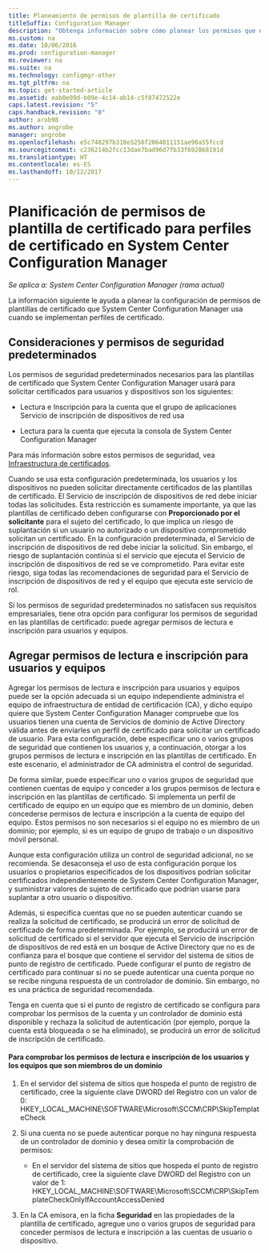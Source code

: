 ```yaml
---
title: Planeamiento de permisos de plantilla de certificado
titleSuffix: Configuration Manager
description: "Obtenga información sobre cómo planear los permisos que necesita para configurar las plantillas de certificado que usa System Center Configuration Manager."
ms.custom: na
ms.date: 10/06/2016
ms.prod: configuration-manager
ms.reviewer: na
ms.suite: na
ms.technology: configmgr-other
ms.tgt_pltfrm: na
ms.topic: get-started-article
ms.assetid: eab0e09d-b09e-4c14-ab14-c5f87472522e
caps.latest.revision: "5"
caps.handback.revision: "0"
author: arob98
ms.author: angrobe
manager: angrobe
ms.openlocfilehash: e5c748297b318e5256f2064811151ae96a55fccd
ms.sourcegitcommit: c236214b2fcc13dae7bad96d7fb33f692868191d
ms.translationtype: HT
ms.contentlocale: es-ES
ms.lasthandoff: 10/12/2017
---
```

# <a name="planning-for-certificate-template-permissions-for-certificate-profiles-in-system-center-configuration-manager"></a>Planificación de permisos de plantilla de certificado para perfiles de certificado en System Center Configuration Manager

*Se aplica a: System Center Configuration Manager (rama actual)*


La información siguiente le ayuda a planear la configuración de permisos de plantillas de certificado que System Center Configuration Manager usa cuando se implementan perfiles de certificado.  

## <a name="default-security-permissions-and-considerations"></a>Consideraciones y permisos de seguridad predeterminados  
 Los permisos de seguridad predeterminados necesarios para las plantillas de certificado que System Center Configuration Manager usará para solicitar certificados para usuarios y dispositivos son los siguientes:  

-   Lectura e Inscripción para la cuenta que el grupo de aplicaciones Servicio de inscripción de dispositivos de red usa  

-   Lectura para la cuenta que ejecuta la consola de System Center Configuration Manager  

 Para más información sobre estos permisos de seguridad, vea [Infraestructura de certificados](../deploy-use/certificate-infrastructure.md).  

 Cuando se usa esta configuración predeterminada, los usuarios y los dispositivos no pueden solicitar directamente certificados de las plantillas de certificado. El Servicio de inscripción de dispositivos de red debe iniciar todas las solicitudes. Esta restricción es sumamente importante, ya que las plantillas de certificado deben configurarse con **Proporcionado por el solicitante** para el sujeto del certificado, lo que implica un riesgo de suplantación si un usuario no autorizado o un dispositivo comprometido solicitan un certificado. En la configuración predeterminada, el Servicio de inscripción de dispositivos de red debe iniciar la solicitud. Sin embargo, el riesgo de suplantación continúa si el servicio que ejecuta el Servicio de inscripción de dispositivos de red se ve comprometido. Para evitar este riesgo, siga todas las recomendaciones de seguridad para el Servicio de inscripción de dispositivos de red y el equipo que ejecuta este servicio de rol.  

 Si los permisos de seguridad predeterminados no satisfacen sus requisitos empresariales, tiene otra opción para configurar los permisos de seguridad en las plantillas de certificado: puede agregar permisos de lectura e inscripción para usuarios y equipos.  

## <a name="adding-read-and-enroll-permissions-for-users-and-computers"></a>Agregar permisos de lectura e inscripción para usuarios y equipos  
 Agregar los permisos de lectura e inscripción para usuarios y equipos puede ser la opción adecuada si un equipo independiente administra el equipo de infraestructura de entidad de certificación (CA), y dicho equipo quiere que System Center Configuration Manager compruebe que los usuarios tienen una cuenta de Servicios de dominio de Active Directory válida antes de enviarles un perfil de certificado para solicitar un certificado de usuario. Para esta configuración, debe especificar uno o varios grupos de seguridad que contienen los usuarios y, a continuación, otorgar a los grupos permisos de lectura e inscripción en las plantillas de certificado. En este escenario, el administrador de CA administra el control de seguridad.  

 De forma similar, puede especificar uno o varios grupos de seguridad que contienen cuentas de equipo y conceder a los grupos permisos de lectura e inscripción en las plantillas de certificado. Si implementa un perfil de certificado de equipo en un equipo que es miembro de un dominio, deben concederse permisos de lectura e inscripción a la cuenta de equipo del equipo. Estos permisos no son necesarios si el equipo no es miembro de un dominio; por ejemplo, si es un equipo de grupo de trabajo o un dispositivo móvil personal.  

 Aunque esta configuración utiliza un control de seguridad adicional, no se recomienda. Se desaconseja el uso de esta configuración porque los usuarios o propietarios especificados de los dispositivos podrían solicitar certificados independientemente de System Center Configuration Manager, y suministrar valores de sujeto de certificado que podrían usarse para suplantar a otro usuario o dispositivo.  

 Además, si especifica cuentas que no se pueden autenticar cuando se realiza la solicitud de certificado, se producirá un error de solicitud de certificado de forma predeterminada. Por ejemplo, se producirá un error de solicitud de certificado si el servidor que ejecuta el Servicio de inscripción de dispositivos de red está en un bosque de Active Directory que no es de confianza para el bosque que contiene el servidor del sistema de sitios de punto de registro de certificado. Puede configurar el punto de registro de certificado para continuar si no se puede autenticar una cuenta porque no se recibe ninguna respuesta de un controlador de dominio. Sin embargo, no es una práctica de seguridad recomendada.  

 Tenga en cuenta que si el punto de registro de certificado se configura para comprobar los permisos de la cuenta y un controlador de dominio está disponible y rechaza la solicitud de autenticación (por ejemplo, porque la cuenta está bloqueada o se ha eliminado), se producirá un error de solicitud de inscripción de certificado.  

#### <a name="to-check-for-read-and-enroll-permissions-for-users-and-domain-member-computers"></a>Para comprobar los permisos de lectura e inscripción de los usuarios y los equipos que son miembros de un dominio  

1.  En el servidor del sistema de sitios que hospeda el punto de registro de certificado, cree la siguiente clave DWORD del Registro con un valor de 0: HKEY_LOCAL_MACHINE\SOFTWARE\Microsoft\SCCM\CRP\SkipTemplateCheck  

2.  Si una cuenta no se puede autenticar porque no hay ninguna respuesta de un controlador de dominio y desea omitir la comprobación de permisos:  

    -   En el servidor del sistema de sitios que hospeda el punto de registro de certificado, cree la siguiente clave DWORD del Registro con un valor de 1: HKEY_LOCAL_MACHINE\SOFTWARE\Microsoft\SCCM\CRP\SkipTemplateCheckOnlyIfAccountAccessDenied  

3.  En la CA emisora, en la ficha **Seguridad** en las propiedades de la plantilla de certificado, agregue uno o varios grupos de seguridad para conceder permisos de lectura e inscripción a las cuentas de usuario o dispositivo.  
